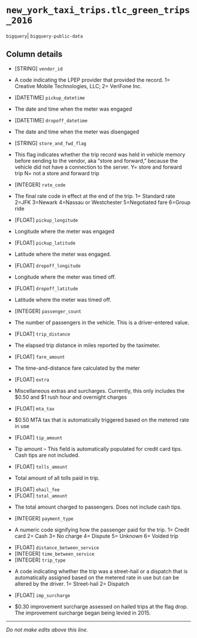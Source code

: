 # `new_york_taxi_trips.tlc_green_trips_2016`
`bigquery`| `bigquery-public-data`

## Column details
* [STRING]    `vendor_id`
 - A code indicating the LPEP provider that provided the record. 1= Creative Mobile Technologies, LLC; 2= VeriFone Inc.
* [DATETIME]  `pickup_datetime`
 - The date and time when the meter was engaged
* [DATETIME]  `dropoff_datetime`
 - The date and time when the meter was disengaged
* [STRING]    `store_and_fwd_flag`
 - This flag indicates whether the trip record was held in vehicle memory before sending to the vendor, aka “store and forward,” because the vehicle did not have a connection to the server. Y= store and forward trip N= not a store and forward trip
* [INTEGER]   `rate_code`
 - The final rate code in effect at the end of the trip. 1= Standard rate 2=JFK 3=Newark 4=Nassau or Westchester 5=Negotiated fare 6=Group ride
* [FLOAT]     `pickup_longitude`
 - Longitude where the meter was engaged
* [FLOAT]     `pickup_latitude`
 - Latitude where the meter was engaged.
* [FLOAT]     `dropoff_longitude`
 - Longitude where the meter was timed off.
* [FLOAT]     `dropoff_latitude`
 - Latitude where the meter was timed off.
* [INTEGER]   `passenger_count`
 - The number of passengers in the vehicle. This is a driver-entered value.
* [FLOAT]     `trip_distance`
 - The elapsed trip distance in miles reported by the taximeter.
* [FLOAT]     `fare_amount`
 - The time-and-distance fare calculated by the meter
* [FLOAT]     `extra`
 - Miscellaneous extras and surcharges. Currently, this only includes the $0.50 and $1 rush hour and overnight charges
* [FLOAT]     `mta_tax`
 - $0.50 MTA tax that is automatically triggered based on the metered rate in use
* [FLOAT]     `tip_amount`
 - Tip amount – This field is automatically populated for credit card tips. Cash tips are not included.
* [FLOAT]     `tolls_amount`
 - Total amount of all tolls paid in trip.
* [FLOAT]     `ehail_fee`
* [FLOAT]     `total_amount`
 - The total amount charged to passengers. Does not include cash tips.
* [INTEGER]   `payment_type`
 - A numeric code signifying how the passenger paid for the trip. 1= Credit card 2= Cash 3= No charge 4= Dispute 5= Unknown 6= Voided trip
* [FLOAT]     `distance_between_service`
* [INTEGER]   `time_between_service`
* [INTEGER]   `trip_type`
 - A code indicating whether the trip was a street-hail or a dispatch that is automatically assigned based on the metered rate in use but can be altered by the driver. 1= Street-hail 2= Dispatch
* [FLOAT]     `imp_surcharge`
 - $0.30 improvement surcharge assessed on hailed trips at the flag drop. The improvement surcharge began being levied in 2015.

-------------------------------------------------------------------------------
*Do not make edits above this line.*
